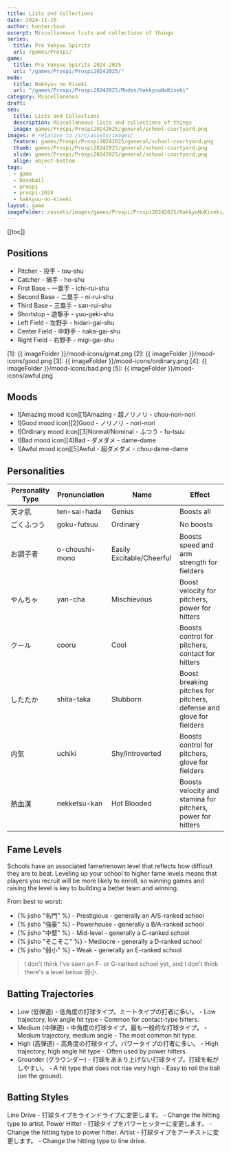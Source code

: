 ```yaml
---
title: Lists and Collections
date: 2024-11-16
author: hunter-baun
excerpt: Miscellaneous lists and collections of things
series:
  title: Pro Yakyuu Spirits
  url: /games/Prospi/
game: 
  title: Pro Yakyuu Spirits 2024-2025
  url: "/games/Prospi/Prospi20242025/"
mode: 
  title: Hakkyuu no Kiseki
  url: "/games/Prospi/Prospi20242025/Modes/HakkyuuNoKiseki"
category: Miscellaneous
draft: 
seo:
  title: Lists and Collections
  description: Miscellaneous lists and collections of things
  image: games/Prospi/Prospi20242025/general/school-courtyard.png
images: # relative to /src/assets/images/
  feature: games/Prospi/Prospi20242025/general/school-courtyard.png
  thumb: games/Prospi/Prospi20242025/general/school-courtyard.png
  slide: games/Prospi/Prospi20242025/general/school-courtyard.png
  align: object-bottom
tags:
  - game
  - baseball
  - prospi
  - prospi-2024
  - hakkyuu-no-kiseki
layout: game
imageFolder: /assets/images/games/Prospi/Prospi20242025/HakkyuNoKiseki/General/
---
```

[[toc]]
<article class="prose max-w-xl lg:max-w-4xl lg:prose-lg">

## Positions
* Pitcher - 投手 - tou-shu
* Catcher - 捕手 - ho-shu
* First Base - 一塁手 - ichi-rui-shu
* Second Base - 二塁手 - ni-rui-shu
* Third Base - 三塁手 - san-rui-shu
* Shortstop - 遊撃手 - yuu-geki-shu
* Left Field - 左野手 - hidari-gai-shu
* Center Field - 中野手 - naka-gai-shu
* Right Field - 右野手 - migi-gai-shu

[1]: {{ imageFolder }}/mood-icons/great.png
[2]: {{ imageFolder }}/mood-icons/good.png
[3]: {{ imageFolder }}/mood-icons/ordinary.png
[4]: {{ imageFolder }}/mood-icons/bad.png
[5]: {{ imageFolder }}/mood-icons/awful.png

## Moods
* ![Amazing mood icon][1]Amazing - 超ノリノリ - chou-nori-nori
* ![Good mood icon][2]Good - ノリノリ - nori-nori
* ![Ordinary mood icon][3]Normal/Nominal - ふつう - fu-tsuu
* ![Bad mood icon][4]Bad - ダメダメ - dame-dame
* ![Awful mood icon][5]Awful - 超ダメダメ - chou-dame-dame

## Personalities
| Personality Type | Pronunciation  | Name                      | Effect                                                              |
| ---------------- | -------------- | ------------------------- | ------------------------------------------------------------------- |
| 天才肌           | ten-sai-hada   | Genius                    | Boosts all                                                          |
| ごくふつう       | goku-futsuu    | Ordinary                  | No boosts                                                           |
| お調子者         | o-choushi-mono | Easily Excitable/Cheerful | Boosts speed and arm strength for fielders                          |
| やんちゃ         | yan-cha        | Mischievous               | Boost velocity for pitchers, power for hitters                      |
| クール           | cooru          | Cool                      | Boosts control for pitchers, contact for hitters                    |
| したたか         | shita-taka     | Stubborn                  | Boost breaking pitches for pitchers, defense and glove for fielders |
| 内気             | uchiki         | Shy/Introverted           | Boosts control for pitchers, glove for fielders                     |
| 熱血漢           | nekketsu-kan   | Hot Blooded               | Boosts velocity and stamina for pitchers, power for hitters         |

## Fame Levels

Schools have an associated fame/renown level that reflects how difficult they are to beat. Leveling up your school to higher fame levels means that players you recruit will be more likely to enroll, so winning games and raising the level is key to building a better team and winning.

From best to worst:
* {% jisho "名門" %} - Prestigious - generally an A/S-ranked school
* {% jisho "強豪" %} - Powerhouse - generally a B/A-ranked school
* {% jisho "中堅" %} - Mid-level - generally a C-ranked school
* {% jisho "そこそこ" %} - Mediocre - generally a D-ranked school
* {% jisho "弱小" %} - Weak - generally an E-ranked school 

> I don't think I've seen an F- or G-ranked school yet, and I don't think there's a level below 弱小.

## Batting Trajectories

- Low (低弾道) - 低角度の打球タイプ。ミートタイプの打者に多い。 - Low trajectory, low angle hit type - Common for contact-type hitters.
- Medium (中弾道) - 中角度の打球タイプ。最も一般的な打球タイプ。 - Medium trajectory, medium angle - The most common hit type.
- High (高弾道) - 高角度の打球タイプ。パワータイプの打者に多い。 - High trajectory, high angle hit type - Often used by power hitters.
- Grounder (グラウンダー) - 打球をあまり上げない打球タイプ。打球を転がしやすい。 - A hit type that does not rise very high - Easy to roll the ball (on the ground).

## Batting Styles
Line Drive - 打球タイプをラインドライプに変更します。 - Change the hitting type to artist.
Power Hitter - 打球タイプをパワーヒッターに変更します。 - Change the hitting type to power hitter.
Artist - 打球タイプをアーチストに変更します。 - Change the hitting type to line drive.

</article>